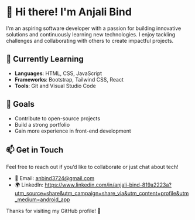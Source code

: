 # 👋 Hi there! I'm Anjali Bind

I'm an aspiring software developer with a passion for building innovative solutions and continuously learning new technologies. I enjoy tackling challenges and collaborating with others to create impactful projects.

## 🌱 Currently Learning

- **Languages**: HTML, CSS, JavaScript
- **Frameworks**: Bootstrap, Tailwind CSS, React
- **Tools**: Git and Visual Studio Code

## 🌟 Goals

- Contribute to open-source projects
- Build a strong portfolio
- Gain more experience in front-end development

## 📫 Get in Touch

Feel free to reach out if you’d like to collaborate or just chat about tech!

- 📧 Email: anbind3724@gmail.com
- 🌍 LinkedIn: https://www.linkedin.com/in/anjali-bind-819a2223a?utm_source=share&utm_campaign=share_via&utm_content=profile&utm_medium=android_app

Thanks for visiting my GitHub profile! 🚀

<!---
AnjaliBind12345/AnjaliBind12345 is a ✨ special ✨ repository because its `README.md` (this file) appears on your GitHub profile.
You can click the Preview link to take a look at your changes.
--->
